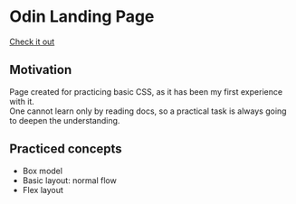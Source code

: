 # Odin Landing Page

[Check it out](https://a-n-kirillov.github.io/odin-landing-page/)

## Motivation
Page created for practicing basic CSS, as it has been my first experience with it.  
One cannot learn only by reading docs, so a practical task is always going to deepen the understanding.  

## Practiced concepts
- Box model
- Basic layout: normal flow
- Flex layout
